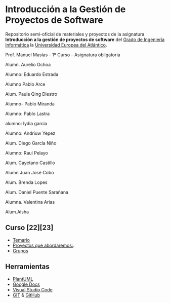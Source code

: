 # Introducción a la Gestión de Proyectos de Software 

Repositorio semi-oficial de materiales y proyectos de la asignatura **Introducción a la gestión de proyectos de software** del [Grado de Ingeniería Informática](https://www.uneatlantico.es/escuela-politecnica-superior/estudios-grado-oficial-en-ingenieria-informatica) la [Universidad Europea del Atlántico](https://www.uneatlantico.es). 

Prof. Manuel Masías - 1º Curso - Asignatura obligatoria

Alumn. Aurelio Ochoa

Alumno: Eduardo Estrada 

Alumno Pablo Arce

Alum. Paula Qing Diestro

Alumno- Pablo Miranda

Alumno: Pablo Lastra

alumno: lydia garcia

Alumno: Andriuw Yepez

Alum. Diego García Niño

Alumno: Raul Pelayo

Alum. Cayetano Castillo

Alumn Juan José Cobo

Alum. Brenda Lopes

Alum. Daniel Puente Sarañana 

Alumna. Valentina Arias 


Alum.Aisha

## Curso [22][23]
 
* [Temario](docs/temario.md)
* [Proyectos que abordaremos:](docs/proyectos.md).
* [Grupos](docs/grupos.md)

## Herramientas

* [PlantUML](https://plantuml.com/es/)
* [Google Docs](https://drive.google.com/drive/u/0/my-drive)
* [Visual Studio Code](https://code.visualstudio.com/)
* [GIT](https://git-scm.com/) & [GitHub](https://github.com/)

